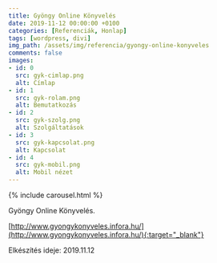 ```yaml
---
title: Gyöngy Online Könyvelés
date: 2019-11-12 00:00:00 +0100
categories: [Referenciák, Honlap]
tags: [wordpress, divi]
img_path: /assets/img/referencia/gyongy-online-konyveles
comments: false
images:
- id: 0
  src: gyk-cimlap.png
  alt: Címlap
- id: 1
  src: gyk-rolam.png
  alt: Bemutatkozás
- id: 2
  src: gyk-szolg.png
  alt: Szolgáltatások
- id: 3
  src: gyk-kapcsolat.png
  alt: Kapcsolat
- id: 4
  src: gyk-mobil.png
  alt: Mobil nézet
---
```


{% include carousel.html %}

Gyöngy Online Könyvelés.

[http://www.gyongykonyveles.infora.hu/](http://www.gyongykonyveles.infora.hu/){:target="_blank"}

Elkészítés ideje: 2019.11.12